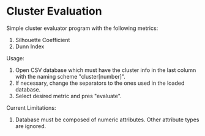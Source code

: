 # Cluster Evaluation
Simple cluster evaluator program with the following metrics:
  1. Silhouette Coefficient
  2. Dunn Index
  
Usage:
  1. Open CSV database which must have the cluster info in the last column with the naming scheme "cluster[number]".
  2. If necessary, change the separators to the ones used in the loaded database.
  3. Select desired metric and pres "evaluate".
  
Current Limitations:
  1. Database must be composed of numeric attributes. Other attribute types are ignored.
